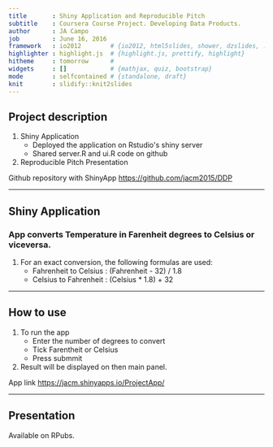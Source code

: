 ```yaml
---
title       : Shiny Application and Reproducible Pitch
subtitle    : Coursera Course Project. Developing Data Products.
author      : JA Campo
job         : June 16, 2016
framework   : io2012        # {io2012, html5slides, shower, dzslides, ...}
highlighter : highlight.js  # {highlight.js, prettify, highlight}
hitheme     : tomorrow      # 
widgets     : []            # {mathjax, quiz, bootstrap}
mode        : selfcontained # {standalone, draft}
knit        : slidify::knit2slides
---
```


## Project description

1. Shiny Application
    + Deployed  the application on Rstudio's shiny server   
    + Shared server.R and ui.R code on github
2. Reproducible Pitch Presentation  

Github repository with ShinyApp <https://github.com/jacm2015/DDP>

---  

## Shiny Application

### App converts Temperature in Farenheit degrees to Celsius or viceversa.

1. For an exact conversion, the following formulas are  used:
    + Fahrenheit to Celsius : (Fahrenheit - 32)  /  1.8     
    +   Celsius to Fahrenheit : (Celsius  *  1.8) + 32    


---
## How to use


1. To run the app
    + Enter the number of degrees to convert
    + Tick Farentheit or Celsius
    + Press submmit
2. Result will be displayed on then main panel.           

App link <https://jacm.shinyapps.io/ProjectApp/>



---

## Presentation    

Available on  RPubs.        

   
